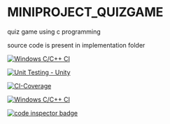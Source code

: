 # MINIPROJECT_QUIZGAME
quiz game using c programming


source code is present in implementation folder


[![Windows C/C++ CI](https://github.com/spoortinaik99/MINIPROJECT_QUIZGAME/actions/workflows/main.yml/badge.svg)](https://github.com/spoortinaik99/MINIPROJECT_QUIZGAME/actions/workflows/main.yml)

[![Unit Testing - Unity](https://github.com/spoortinaik99/MINIPROJECT_QUIZGAME/actions/workflows/unity.yml/badge.svg)](https://github.com/spoortinaik99/MINIPROJECT_QUIZGAME/actions/workflows/unity.yml)

[![CI-Coverage](https://github.com/spoortinaik99/MINIPROJECT_QUIZGAME/actions/workflows/code_coverage.yml/badge.svg)](https://github.com/spoortinaik99/MINIPROJECT_QUIZGAME/actions/workflows/code_coverage.yml)

[![Windows C/C++ CI](https://github.com/spoortinaik99/MINIPROJECT_QUIZGAME/actions/workflows/main.yml/badge.svg)](https://github.com/spoortinaik99/MINIPROJECT_QUIZGAME/actions/workflows/main.yml)

<a href="https://frontend.code-inspector.com/public/user/github/spoortinaik99">
   <img src="https://code-inspector.com/public/badge/user/github/spoortinaik99?style=light" alt="code inspector badge" />
</a>
